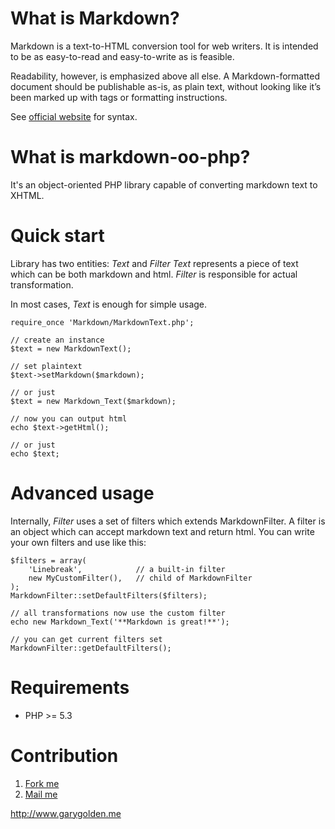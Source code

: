What is Markdown?
=================

Markdown is a text-to-HTML conversion tool for web writers.
It is intended to be as easy-to-read and easy-to-write as is feasible.

Readability, however, is emphasized above all else.
A Markdown-formatted document should be publishable as-is, as plain text,
without looking like it’s been marked up with tags or formatting instructions.

See [official website](http://daringfireball.net/projects/markdown/syntax) for syntax.


What is markdown-oo-php?
========================

It's an object-oriented PHP library capable of converting markdown text to XHTML.


Quick start
=========

Library has two entities: _Text_ and _Filter_
_Text_ represents a piece of text which can be both markdown and html.
_Filter_ is responsible for actual transformation.

In most cases, _Text_ is enough for simple usage.

    require_once 'Markdown/MarkdownText.php';

    // create an instance
    $text = new MarkdownText();

    // set plaintext
    $text->setMarkdown($markdown);

    // or just
    $text = new Markdown_Text($markdown);

    // now you can output html
    echo $text->getHtml();

    // or just
    echo $text;


Advanced usage
==============

Internally, _Filter_ uses a set of filters which extends MarkdownFilter.
A filter is an object which can accept markdown text and return html.
You can write your own filters and use like this:

    $filters = array(
        'Linebreak',            // a built-in filter
        new MyCustomFilter(),   // child of MarkdownFilter
    );
    MarkdownFilter::setDefaultFilters($filters);

    // all transformations now use the custom filter
    echo new Markdown_Text('**Markdown is great!**');

    // you can get current filters set
    MarkdownFilter::getDefaultFilters();


Requirements
===========

  *  PHP  >= 5.3

Contribution
==========

  1.  [Fork me](https://github.com/garygolden/markdown-oo-php)
  2.  [Mail me](mailto:max@garygolden.me)

http://www.garygolden.me
